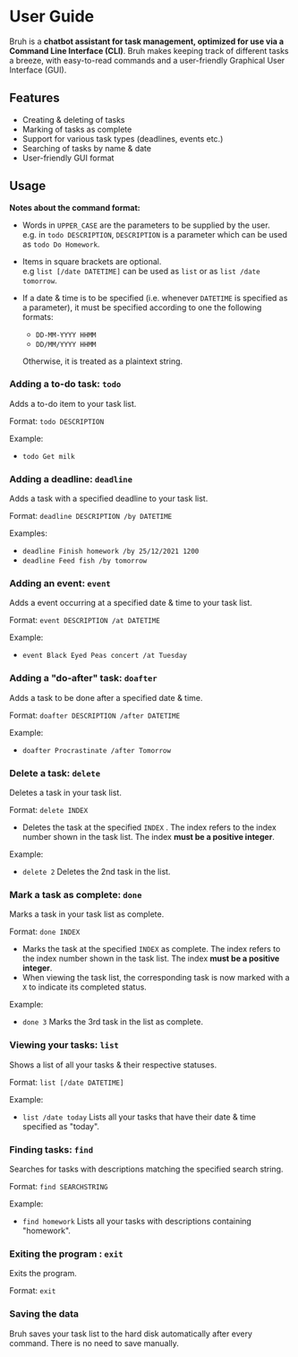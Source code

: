 # User Guide

Bruh is a **chatbot assistant for task management, optimized for use via a Command Line Interface (CLI)**. Bruh makes keeping track of different tasks a breeze, with easy-to-read commands and a user-friendly Graphical User Interface (GUI).

## Features 

- Creating & deleting of tasks
- Marking of tasks as complete
- Support for various task types (deadlines, events etc.)
- Searching of tasks by name & date
- User-friendly GUI format

## Usage

**Notes about the command format:**

- Words in `UPPER_CASE` are the parameters to be supplied by the user.<br>
  e.g. in `todo DESCRIPTION`, `DESCRIPTION` is a parameter which can be used as `todo Do Homework`.

- Items in square brackets are optional.<br>
  e.g `list [/date DATETIME]` can be used as `list` or as `list /date tomorrow`.

- If a date & time is to be specified (i.e. whenever `DATETIME` is specified as a parameter), it must be specified according to one the following formats:

  - `DD-MM-YYYY HHMM`
  - `DD/MM/YYYY HHMM`

  Otherwise, it is treated as a plaintext string.



### Adding a to-do task: `todo`

Adds a to-do item to your task list.

Format: `todo DESCRIPTION`

Example:

- `todo Get milk`

### Adding a deadline: `deadline`

Adds a task with a specified deadline to your task list.

Format: `deadline DESCRIPTION /by DATETIME`

Examples:

- `deadline Finish homework /by 25/12/2021 1200`
- `deadline Feed fish /by tomorrow`

### Adding an event: `event`

Adds a event occurring at a specified date & time to your task list.

Format: `event DESCRIPTION /at DATETIME`

Example:

- `event Black Eyed Peas concert /at Tuesday`

### Adding a "do-after" task: `doafter`

Adds a task to be done after a specified date & time.

Format: `doafter DESCRIPTION /after DATETIME`

Example:

- `doafter Procrastinate /after Tomorrow`

### Delete a task: `delete`

Deletes a task in your task list.

Format: `delete INDEX`

- Deletes the task at the specified `INDEX` . The index refers to the index number shown in the task list. The index **must be a positive integer**.

Example:

- `delete 2` Deletes the 2nd task in the list.

### Mark a task as complete: `done`

Marks a task in your task list as complete.

Format: `done INDEX`

- Marks the task at the specified `INDEX` as complete. The index refers to the index number shown in the task list. The index **must be a positive integer**.
- When viewing the task list, the corresponding task is now marked with a `X` to indicate its completed status.

Example:

- `done 3`  Marks the 3rd task in the list as complete.

### Viewing your tasks: `list`

Shows a list of all your tasks & their respective statuses.

Format: `list​ [/date DATETIME]`

Example:

- `list /date today` Lists all your tasks that have their date & time specified as "today".

### Finding tasks: `find`

Searches for tasks with descriptions matching the specified search string.

Format: `find SEARCHSTRING`

Example:

- `find homework` Lists all your tasks with descriptions containing "homework".

### Exiting the program : `exit`

Exits the program.

Format: `exit`

### Saving the data

Bruh saves your task list to the hard disk automatically after every command. There is no need to save manually.


